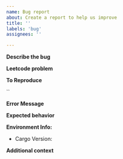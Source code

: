 ```yaml
---
name: Bug report
about: Create a report to help us improve
title: ''
labels: 'bug'
assignees: ''

---
```


**Describe the bug**
<!-- A clear and concise description of what the bug is. -->

**Leetcode problem**
<!-- Link to example problem on leetcode where the bug manifests if applicable. If not just put N/A -->

**To Reproduce**
<!-- Steps / command to reproduce the behavior. Example  `cargo leet gen https://leetcode.com/problems/all-nodes-distance-k-in-binary-tree/`-->
``

**Error Message**
<!-- If applicable please provide a copy of the error received or a screenshot of the error -->

**Expected behavior**
<!-- A clear and concise description of what you expected to happen. Not necessary if error was received. -->

**Environment Info:**
<!-- Use `cargo version` at command line to get version of cargo. e.g. "cargo 1.70.0 (ec8a8a0ca 2023-04-25)" -->
 - Cargo Version: 

**Additional context**
<!-- Add any other context about the problem here. -->
